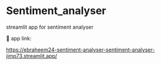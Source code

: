 # Sentiment_analyser
streamlit app for sentiment analyser

🥇
app link:

https://ebraheem24-sentiment-analyser-sentiment-analyser-jimp73.streamlit.app/
